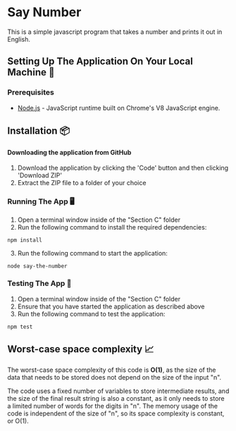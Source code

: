 # Say Number 

This is a simple javascript program that takes a number and prints it out in English.

## Setting Up The Application On Your Local Machine 🔧

### Prerequisites

* [Node.js](https://nodejs.org/en/) - JavaScript runtime built on Chrome's V8 JavaScript engine.

## Installation :package:

#### Downloading the application from GitHub

1. Download the application by clicking the 'Code' button and then clicking 'Download ZIP'
2. Extract the ZIP file to a folder of your choice

### Running The App :desktop_computer:

1. Open a terminal window inside of the "Section C" folder
2. Run the following command to install the required dependencies:

```
npm install
```

3. Run the following command to start the application:

```
node say-the-number
```

### Testing The App :test_tube:

1. Open a terminal window inside of the "Section C" folder
2. Ensure that you have started the application as described above
3. Run the following command to test the application:

```
npm test
```

## Worst-case space complexity 📈

The worst-case space complexity of this code is __O(1)__, as the size of the data that needs to be stored does not 
depend on the size of the input "n". 

The code uses a fixed number of variables to store intermediate results, and the size of the final result string 
is also a constant, as it only needs to store a limited number of words for the digits in "n". The memory usage 
of the code is independent of the size of "n", so its space complexity is constant, or O(1).






